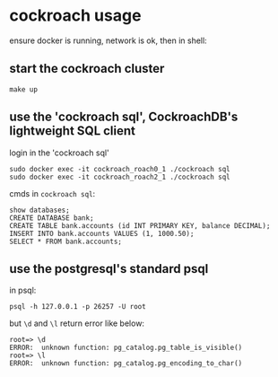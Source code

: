 # cockroach usage

ensure docker is running, network is ok, then in shell:

## start the cockroach cluster
```
make up
```

## use the 'cockroach sql', CockroachDB's lightweight SQL client

login in the 'cockroach sql'
```
sudo docker exec -it cockroach_roach0_1 ./cockroach sql
sudo docker exec -it cockroach_roach2_1 ./cockroach sql
```

cmds in `cockroach sql`:
```
show databases;
CREATE DATABASE bank;
CREATE TABLE bank.accounts (id INT PRIMARY KEY, balance DECIMAL);
INSERT INTO bank.accounts VALUES (1, 1000.50);
SELECT * FROM bank.accounts;
```

## use the postgresql's standard psql

in psql:
```
psql -h 127.0.0.1 -p 26257 -U root
```

but `\d` and `\l` return error like below:
```
root=> \d
ERROR:  unknown function: pg_catalog.pg_table_is_visible()
root=> \l
ERROR:  unknown function: pg_catalog.pg_encoding_to_char()
```
